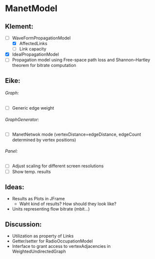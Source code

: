 # ManetModel

## Klement:
- [ ] WaveFormPropagationModel 
  - [x] AffectedLinks
  - [ ] Link capacity 
- [x] IdealPropagationModel
- [ ] Propagation model using Free-space path loss and Shannon–Hartley theorem for bitrate computation
 
## Eike: 

###### Graph:
- [ ] Generic edge weight

###### GraphGenerator:
- [ ] ManetNetwok mode (vertexDistance=edgeDistance, edgeCount determined by vertex positions)

###### Panel:
- [ ] Adjust scaling for different screen resolutions
- [ ] Show temp. results 

## Ideas:
- Results as Plots in JFrame
  - Waht kind of results? How should they look like?
- Units representing flow bitrate (mbit...)
  
## Discussion:
- Utilization as property of Links
- Getter/setter for RadioOccupationModel
- Interface to grant access to vertexAdjacencies in WeightedUndirectedGraph


